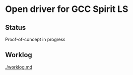 
Open driver for GCC Spirit LS
===============================


Status
--------
Proof-of-concept in progress

Worklog
--------
[./worklog.md](Worklog)
